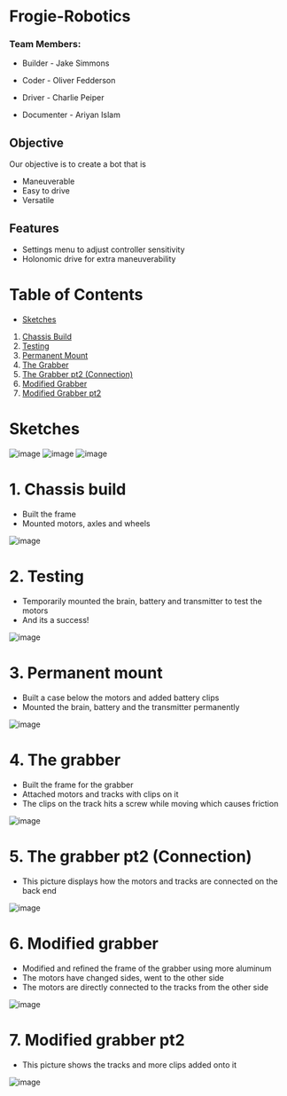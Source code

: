 # Frogie-Robotics
### Team Members:

* Builder - Jake Simmons

* Coder - Oliver Fedderson

* Driver - Charlie Peiper

* Documenter - Ariyan Islam

## Objective
Our objective is to create a bot that is
- Maneuverable
- Easy to drive
- Versatile

## Features
- Settings menu to adjust controller sensitivity
- Holonomic drive for extra maneuverability

# Table of Contents

* [Sketches](https://github.com/ariyan410/Robotic_portfolio/blob/main/README.md#sketches)
1. [Chassis Build](https://github.com/ariyan410/Robotic_portfolio/blob/main/README.md#1-chassis-build)
2. [Testing](https://github.com/ariyan410/Robotic_portfolio/blob/main/README.md#2-testing)
3. [Permanent Mount](https://github.com/ariyan410/Robotic_portfolio/blob/main/README.md#3-permanent-mount)
4. [The Grabber](https://github.com/ariyan410/Robotic_portfolio/blob/main/README.md#4-the-grabber)
5. [The Grabber pt2 (Connection)](https://github.com/ariyan410/Robotic_portfolio/blob/main/README.md#5-the-grabber-pt2-connection)
6. [Modified Grabber](https://github.com/ariyan410/Robotic_portfolio/blob/main/README.md#6-modified-grabber)
7. [Modified Grabber pt2](https://github.com/ariyan410/Robotic_portfolio/blob/main/README.md#7-modified-grabber-pt2)

# Sketches
![image](https://github.com/ariyan410/Robotic_portfolio/blob/main/images/IMG_1774.jpg?raw=true)
![image](https://github.com/ariyan410/Robotic_portfolio/blob/main/images/IMG_1775.jpg?raw=true)
![image](https://github.com/ariyan410/Robotic_portfolio/blob/main/images/IMG_1776.jpg?raw=true)

# 1. Chassis build
* Built the frame
* Mounted motors, axles and wheels

![image](https://github.com/ariyan410/Robotic_portfolio/assets/143030217/cd7b2e8f-2423-4de9-9720-31dafd561c84)

# 2. Testing
* Temporarily mounted the brain, battery and transmitter to test the motors
* And its a success!

![image](https://github.com/ariyan410/Robotic_portfolio/assets/143030217/daaa968c-c5a0-4544-af54-0671092a8674)


# 3. Permanent mount
* Built a case below the motors and added battery clips
* Mounted the brain, battery and the transmitter permanently

![image](https://github.com/ariyan410/Robotic_portfolio/assets/143030217/dac5ded3-79dc-4671-8591-ba65d6611a90)

  
# 4. The grabber
* Built the frame for the grabber
* Attached motors and tracks with clips on it
* The clips on the track hits a screw while moving which causes friction

![image](https://github.com/ariyan410/Robotic_portfolio/assets/143030217/65446f62-58bc-4876-a903-cee82087096d)

# 5. The grabber pt2 (Connection)
* This picture displays how the motors and tracks are connected on the back end

![image](https://github.com/ariyan410/Robotic_portfolio/assets/143030217/cc914c49-0acd-4484-8059-dd6d00a5a4b1)


# 6. Modified grabber
* Modified and refined the frame of the grabber using more aluminum
* The motors have changed sides, went to the other side
* The motors are directly connected to the tracks from the other side

![image](https://github.com/ariyan410/Robotic_portfolio/assets/143030217/58ce4caf-dc80-41f6-b0ec-73f199f322b1)

# 7. Modified grabber pt2
* This picture shows the tracks and more clips added onto it

![image](https://github.com/ariyan410/Robotic_portfolio/assets/143030217/87bd1b84-f075-489b-9e0b-7335ee2eea43)
